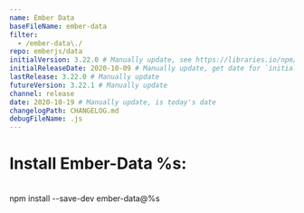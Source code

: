 ```yaml
---
name: Ember Data
baseFileName: ember-data
filter:
  - /ember-data\./
repo: emberjs/data
initialVersion: 3.22.0 # Manually update, see https://libraries.io/npm/ember-data throughout
initialReleaseDate: 2020-10-09 # Manually update, get date for `initialVersion` 
lastRelease: 3.22.0 # Manually update
futureVersion: 3.22.1 # Manually update
channel: release
date: 2020-10-19 # Manually update, is today's date
changelogPath: CHANGELOG.md
debugFileName: .js
---
```

# Install Ember-Data %s:
<br>
npm install --save-dev ember-data@%s
